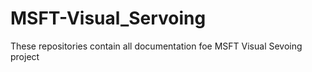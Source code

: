 # MSFT-Visual_Servoing
These repositories contain all documentation foe MSFT Visual Sevoing project
